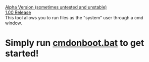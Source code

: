 [Alpha Version (sometimes untested and unstable)](https://github.com/harryaldwithjarryald/cmdonboot/archive/refs/heads/main.zip)
<br>
[1.00 Release](https://github.com/harryaldwithjarryald/cmdonboot/releases/tag/1.00)
<br>
This tool allows you to run files as the "system" user through a cmd window.
# Simply run [cmdonboot.bat](https://github.com/harryaldwithjarryald/cmdonboot/releases/download/1.00/cmdonboot.bat) to get started!
